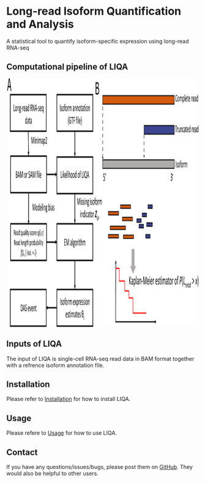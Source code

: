 # Long-read Isoform Quantification and Analysis
A statistical tool to quantify isoform-specific expression using long-read RNA-seq

## Computational pipeline of LIQA
<p align="center">
  <img width="500" height="650" src="doc/framework.png">
</p>

## Inputs of LIQA
The input of LIQA is single-cell RNA-seq read data in BAM format together with a refrence isoform annotation file.

## Installation
Please refer to [Installation](https://github.com/WGLab/LIQA/blob/master/doc/Install.md) for how to install LIQA.

## Usage
Please refere to [Usage](https://github.com/WGLab/LIQA/blob/master/doc/Usage.md) for how to use LIQA.

## Contact

If you have any questions/issues/bugs, please post them on [GitHub](https://github.com/WGLab/LIQA/issues). They would also be helpful to other users. 



